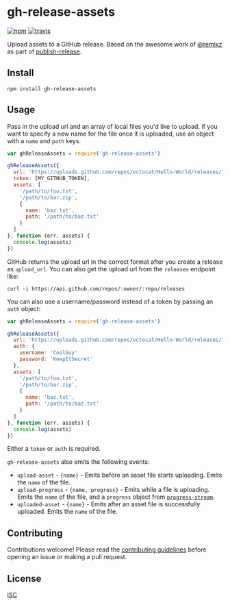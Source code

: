 # gh-release-assets

[![npm][npm-image]][npm-url]
[![travis][travis-image]][travis-url]

Upload assets to a GitHub release. Based on the awesome work of [@remixz](https://github.com/remixz) as part of [publish-release](https://github.com/remixz/publish-release).

## Install

```
npm install gh-release-assets
```

## Usage

Pass in the upload url and an array of local files you'd like to upload. If you want to specify a new name for the file once it is uploaded, use an object with a `name` and `path` keys.

```js
var ghReleaseAssets = require('gh-release-assets')

ghReleaseAssets({
  url: 'https://uploads.github.com/repos/octocat/Hello-World/releases/1197692/assets{?name}',
  token: [MY_GITHUB_TOKEN],
  assets: [
    '/path/to/foo.txt',
    '/path/to/bar.zip',
    {
      name: 'baz.txt',
      path: '/path/to/baz.txt'
    }
  ]
}, function (err, assets) {
  console.log(assets)
})
```

GitHub returns the upload url in the correct format after you create a release as `upload_url`. You can also get the upload url from the `releases` endpoint like:

```
curl -i https://api.github.com/repos/:owner/:repo/releases
```

You can also use a username/password instead of a token by passing an `auth` object:

```js
var ghReleaseAssets = require('gh-release-assets')

ghReleaseAssets({
  url: 'https://uploads.github.com/repos/octocat/Hello-World/releases/1197692/assets{?name}',
  auth: {
    username: 'CoolGuy'
    password: 'KeepItSecret'
  },
  assets: [
    '/path/to/foo.txt',
    '/path/to/bar.zip',
    {
      name: 'baz.txt',
      path: '/path/to/baz.txt'
    }
  ]
}, function (err, assets) {
  console.log(assets)
})
```

Either a `token` or `auth` is required.

`gh-release-assets` also emits the following events:

* `upload-asset` - `{name}` - Emits before an asset file starts uploading. Emits the `name` of the file.
* `upload-progress` - `{name, progress}` - Emits while a file is uploading. Emits the `name` of the file, and a `progress` object from [`progress-stream`](https://github.com/freeall/progress-stream).
* `uploaded-asset` - `{name}` - Emits after an asset file is successfully uploaded. Emits the `name` of the file.

## Contributing

Contributions welcome! Please read the [contributing guidelines](CONTRIBUTING.md) before opening an issue or making a pull request.

## License

[ISC](LICENSE.md)

[npm-image]: https://img.shields.io/npm/v/gh-release-assets.svg?style=flat-square
[npm-url]: https://www.npmjs.com/package/gh-release-assets
[travis-image]: https://img.shields.io/travis/hypermodules/gh-release-assets.svg?style=flat-square
[travis-url]: https://travis-ci.org/hypermodules/gh-release-assets
